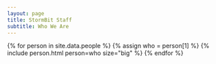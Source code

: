 ```yaml
---
layout: page
title: StormBit Staff
subtitle: Who We Are
---
```


<div class="container">
{% for person in site.data.people %}
  {% assign who = person[1] %}
  {% include person.html person=who size="big" %}
{% endfor %}
</div>
